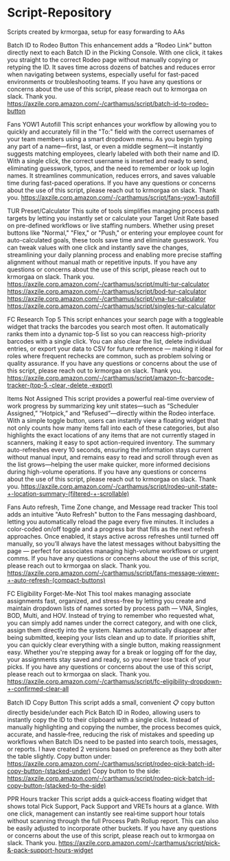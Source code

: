 # Script-Repository
Scripts created by krmorgaa, setup for easy forwarding to AAs

Batch ID to Rodeo Button
This enhancement adds a “Rodeo Link” button directly next to each Batch ID in the Picking Console. With one click, it takes you straight to the correct Rodeo page without manually copying or retyping the ID. It saves time across dozens of batches and reduces error when navigating between systems, especially useful for fast-paced environments or troubleshooting teams.
If you have any questions or concerns about the use of this script, please reach out to krmorgaa on slack. Thank you.
https://axzile.corp.amazon.com/-/carthamus/script/batch-id-to-rodeo-button

Fans YOW1 Autofill
This script enhances your workflow by allowing you to quickly and accurately fill in the "To:" field with the correct usernames of your team members using a smart dropdown menu. As you begin typing any part of a name—first, last, or even a middle segment—it instantly suggests matching employees, clearly labeled with both their name and ID. With a single click, the correct username is inserted and ready to send, eliminating guesswork, typos, and the need to remember or look up login names. It streamlines communication, reduces errors, and saves valuable time during fast-paced operations.
If you have any questions or concerns about the use of this script, please reach out to krmorgaa on slack. Thank you.
https://axzile.corp.amazon.com/-/carthamus/script/fans-yow1-autofill

TUR Preset/Calculator
This suite of tools simplifies managing process path targets by letting you instantly set or calculate your Target Unit Rate based on pre-defined workflows or live staffing numbers. Whether using preset buttons like "Normal," "Flex," or "Push," or entering your employee count for auto-calculated goals, these tools save time and eliminate guesswork. You can tweak values with one click and instantly save the changes, streamlining your daily planning process and enabling more precise staffing alignment without manual math or repetitive inputs.
If you have any questions or concerns about the use of this script, please reach out to krmorgaa on slack. Thank you.
https://axzile.corp.amazon.com/-/carthamus/script/multi-tur-calculator
https://axzile.corp.amazon.com/-/carthamus/script/bod-tur-calculator
https://axzile.corp.amazon.com/-/carthamus/script/vna-tur-calculator
https://axzile.corp.amazon.com/-/carthamus/script/singles-tur-calculator

FC Research Top 5
This script enhances your search page with a toggleable widget that tracks the barcodes you search most often. It automatically ranks them into a dynamic top-5 list so you can reaccess high-priority barcodes with a single click. You can also clear the list, delete individual entries, or export your data to CSV for future reference — making it ideal for roles where frequent rechecks are common, such as problem solving or quality assurance.
If you have any questions or concerns about the use of this script, please reach out to krmorgaa on slack. Thank you.
https://axzile.corp.amazon.com/-/carthamus/script/amazon-fc-barcode-tracker-(top-5,-clear,-delete,-export)

Items Not Assigned
This script provides a powerful real-time overview of work progress by summarizing key unit states—such as “Scheduler Assigned,” “Hotpick,” and “Refused”—directly within the Rodeo interface. With a simple toggle button, users can instantly view a floating widget that not only counts how many items fall into each of these categories, but also highlights the exact locations of any items that are not currently staged in scanners, making it easy to spot action-required inventory. The summary auto-refreshes every 10 seconds, ensuring the information stays current without manual input, and remains easy to read and scroll through even as the list grows—helping the user make quicker, more informed decisions during high-volume operations.
If you have any questions or concerns about the use of this script, please reach out to krmorgaa on slack. Thank you.
https://axzile.corp.amazon.com/-/carthamus/script/rodeo-unit-state-+-location-summary-(filtered-+-scrollable)

Fans Auto refresh, Time Zone change, and Message read tracker
This tool adds an intuitive "Auto Refresh" button to the Fans messaging dashboard, letting you automatically reload the page every five minutes. It includes a color-coded on/off toggle and a progress bar that fills as the next refresh approaches. Once enabled, it stays active across refreshes until turned off manually, so you’ll always have the latest messages without babysitting the page — perfect for associates managing high-volume workflows or urgent comms.
If you have any questions or concerns about the use of this script, please reach out to krmorgaa on slack. Thank you.
https://axzile.corp.amazon.com/-/carthamus/script/fans-message-viewer-+-auto-refresh-(compact-buttons)

FC Eligibility Forget-Me-Not
This tool makes managing associate assignments fast, organized, and stress-free by letting you create and maintain dropdown lists of names sorted by process path — VNA, Singles, BOD, Multi, and HOV. Instead of trying to remember who requested what, you can simply add names under the correct category, and with one click, assign them directly into the system. Names automatically disappear after being submitted, keeping your lists clean and up to date. If priorities shift, you can quickly clear everything with a single button, making reassignment easy. Whether you're stepping away for a break or logging off for the day, your assignments stay saved and ready, so you never lose track of your picks.
If you have any questions or concerns about the use of this script, please reach out to krmorgaa on slack. Thank you.
https://axzile.corp.amazon.com/-/carthamus/script/fc-eligibility-dropdown-+-confirmed-clear-all

Batch ID Copy Button
This script adds a small, convenient :clipboard: copy button directly beside/under each Pick Batch ID in Rodeo, allowing users to instantly copy the ID to their clipboard with a single click. Instead of manually highlighting and copying the number, the process becomes quick, accurate, and hassle‑free, reducing the risk of mistakes and speeding up workflows when Batch IDs need to be pasted into search tools, messages, or reports.
I have created 2 versions based on preference as they both alter the table slightly.
Copy button under: https://axzile.corp.amazon.com/-/carthamus/script/rodeo-pick-batch-id-copy-button-(stacked-under)
Copy button to the side: https://axzile.corp.amazon.com/-/carthamus/script/rodeo-pick-batch-id-copy-button-(stacked-to-the-side)

PPR Hours tracker
This script adds a quick‑access floating widget that shows total Pick Support, Pack Support and VRETs hours at a glance.
 With one click, management can instantly see real‑time support hour totals without scanning through the full Process Path Rollup report. This can also be easily adjusted to incorporate other buckets.
If you have any questions or concerns about the use of this script, please reach out to krmorgaa on slack. Thank you.
https://axzile.corp.amazon.com/-/carthamus/script/pick-&-pack-support-hours-widget

